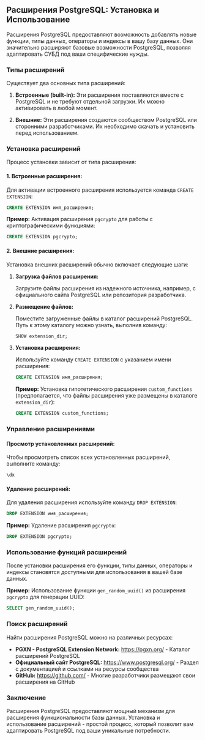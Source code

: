 ## Расширения PostgreSQL: Установка и Использование

Расширения PostgreSQL предоставляют возможность добавлять новые функции, типы данных, операторы и индексы в вашу базу данных. Они значительно расширяют базовые возможности PostgreSQL, позволяя адаптировать СУБД под ваши специфические нужды. 

### Типы расширений

Существует два основных типа расширений:

1. **Встроенные (built-in):** Эти расширения поставляются вместе с PostgreSQL и не требуют отдельной загрузки. Их можно активировать в любой момент.

2. **Внешние:** Эти расширения создаются сообществом PostgreSQL или сторонними разработчиками. Их необходимо скачать и установить перед использованием. 

### Установка расширений

Процесс установки зависит от типа расширения:

#### 1. Встроенные расширения:

Для активации встроенного расширения используется команда `CREATE EXTENSION`:

```sql
CREATE EXTENSION имя_расширения;
```

**Пример:** Активация расширения `pgcrypto` для работы с криптографическими функциями:

```sql
CREATE EXTENSION pgcrypto;
```

#### 2. Внешние расширения:

Установка внешних расширений обычно включает следующие шаги:

1. **Загрузка файлов расширения:** 
    
    Загрузите файлы расширения из надежного источника, например, с официального сайта PostgreSQL или репозитория разработчика.
    
2. **Размещение файлов:** 

    Поместите загруженные файлы в каталог расширений PostgreSQL. Путь к этому каталогу можно узнать, выполнив команду:

    ```sql
    SHOW extension_dir;
    ```

3. **Установка расширения:**

    Используйте команду `CREATE EXTENSION` с указанием имени расширения:

    ```sql
    CREATE EXTENSION имя_расширения;
    ```

    **Пример:** Установка гипотетического расширения `custom_functions` (предполагается, что файлы расширения уже размещены в каталоге `extension_dir`):

    ```sql
    CREATE EXTENSION custom_functions;
    ```

### Управление расширениями

#### Просмотр установленных расширений:

Чтобы просмотреть список всех установленных расширений, выполните команду:

```sql
\dx
```

#### Удаление расширений:

Для удаления расширения используйте команду `DROP EXTENSION`:

```sql
DROP EXTENSION имя_расширения;
```

**Пример:** Удаление расширения `pgcrypto`:

```sql
DROP EXTENSION pgcrypto;
```

### Использование функций расширений

После установки расширения его функции, типы данных, операторы и индексы становятся доступными для использования в вашей базе данных.

**Пример:** Использование функции `gen_random_uuid()` из расширения `pgcrypto` для генерации UUID:

```sql
SELECT gen_random_uuid();
```

### Поиск расширений

Найти расширения PostgreSQL можно на различных ресурсах:

- **PGXN - PostgreSQL Extension Network:** https://pgxn.org/ - Каталог расширений PostgreSQL
- **Официальный сайт PostgreSQL:** https://www.postgresql.org/ - Раздел с документацией и ссылками на ресурсы сообщества
- **GitHub:** https://github.com/ - Многие разработчики размещают свои расширения на GitHub

### Заключение

Расширения PostgreSQL предоставляют мощный механизм для расширения функциональности базы данных. Установка и использование расширений - простой процесс, который позволит вам адаптировать PostgreSQL под ваши уникальные потребности. 

